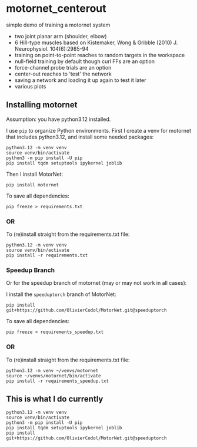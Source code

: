 # motornet_centerout

simple demo of training a motornet system

- two joint planar arm (shoulder, elbow)
- 6 Hill-type muscles based on Kistemaker, Wong & Gribble (2010) J. Neurophysiol. 104(6):2985-94
- training on point-to-point reaches to random targets in the workspace
- null-field training by default though curl FFs are an option
- force-channel probe trials are an option
- center-out reaches to 'test' the network
- saving a network and loading it up again to test it later
- various plots

## Installing motornet

Assumption: you have python3.12 installed.

I use `pip` to organize Python environments. First I create a venv for motornet that includes python3.12, and install some needed packages:

```{shell}
python3.12 -m venv venv
source venv/bin/activate
python3 -m pip install -U pip
pip install tqdm setuptools ipykernel joblib
```

Then I install MotorNet:

```{shell}
pip install motornet
```

To save all dependencies:

```{shell}
pip freeze > requirements.txt
```

### OR

To (re)install straight from the requirements.txt file:
```{shell}
python3.12 -m venv venv
source venv/bin/activate
pip install -r requirements.txt
```

### Speedup Branch

Or for the speedup branch of motornet (may or may not work in all cases):

I install the `speeduptorch` branch of MotorNet:

```{shell}
pip install git+https://github.com/OlivierCodol/MotorNet.git@speeduptorch
```

To save all dependencies:

```{shell}
pip freeze > requirements_speedup.txt
```

### OR

To (re)install straight from the requirements.txt file:
```{shell}
python3.12 -m venv ~/venvs/motornet
source ~/venvs/motornet/bin/activate
pip install -r requirements_speedup.txt
```

## This is what I do currently

```{shell}
python3.12 -m venv venv
source venv/bin/activate
python3 -m pip install -U pip
pip install tqdm setuptools ipykernel joblib
pip install git+https://github.com/OlivierCodol/MotorNet.git@speeduptorch
```

